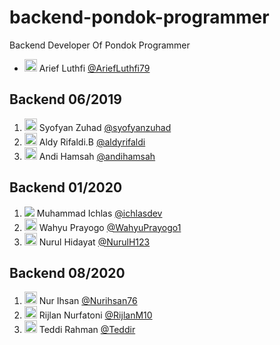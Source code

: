 # backend-pondok-programmer
Backend Developer Of Pondok Programmer

- <img src="https://github.com/ariefluthfi79.png" width="20px"> Arief Luthfi [@AriefLuthfi79](https://github.com/AriefLuthfi79)

## Backend 06/2019
 1. <img src="https://github.com/syofyanzuhad.png" width="20px"> Syofyan Zuhad [@syofyanzuhad](https://github.com/syofyanzuhad)
 2. <img src="https://github.com/aldyrifaldi.png" width="20px"> Aldy Rifaldi.B [@aldyrifaldi](https://github.com/aldyrifaldi)
 3. <img src="https://github.com/Andihamsah.png" width="20px"> Andi Hamsah [@andihamsah](https://github.com/Andihamsah)
 
## Backend 01/2020
 1. <img src="https://gitlab.com/uploads/-/system/user/avatar/6268328/avatar.png?width=20"> Muhammad Ichlas [@ichlasdev](https://gitlab.com/ichlasdev)
 2. <img src="https://github.com/WahyuPrayogo1.png" width="20px"> Wahyu Prayogo [@WahyuPrayogo1](https://github.com/WahyuPrayogo1)
 3. <img src="https://github.com/NurulH123.png" width="20px"> Nurul Hidayat [@NurulH123](https://github.com/NurulH123) 
 
## Backend 08/2020
 1. <img src="https://github.com/Nurihsan76.png" width="20px"> Nur Ihsan [@Nurihsan76](https://github.com/Nurihsan76)
 2. <img src="https://github.com/RijlanM10.png" width="20px"> Rijlan Nurfatoni [@RijlanM10](https://github.com/RijlanM10)
 3. <img src="https://github.com/Teddir.png" width="20px"> Teddi Rahman [@Teddir](https://github.com/Teddir)
